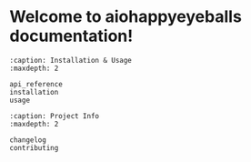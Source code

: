 # Welcome to aiohappyeyeballs documentation!

```{toctree}
:caption: Installation & Usage
:maxdepth: 2

api_reference
installation
usage
```

```{toctree}
:caption: Project Info
:maxdepth: 2

changelog
contributing
```

```{include} ../README.md

```
